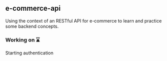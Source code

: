 ## e-commerce-api
Using the context of an RESTful API for e-commerce to learn and practice some backend concepts. 

### Working on ⌛
Starting authentication  
